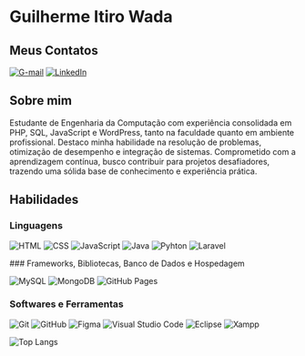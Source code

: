 # Guilherme Itiro Wada

## Meus Contatos

[![G-mail](https://img.shields.io/badge/Gmail-000?style=for-the-badge&logo=gmail&logoColor=%23EA4335&labelColor=%23ffffff&color=%238000ff)](mailto:wadas3241@gmail.com)
[![LinkedIn](https://img.shields.io/badge/LinkedIn-000?style=for-the-badge&logo=linkedin&logoColor=%230A66C2&labelColor=%23ffffff&color=%238000ff)](https://www.linkedin.com/in/guilherme-wada/)

## Sobre mim

Estudante de Engenharia da Computação com experiência consolidada em PHP, SQL, JavaScript e WordPress, tanto na faculdade quanto em ambiente profissional. Destaco minha habilidade na resolução de problemas, otimização de desempenho e integração de sistemas. Comprometido com a aprendizagem contínua, busco contribuir para projetos desafiadores, trazendo uma sólida base de conhecimento e experiência prática.

## Habilidades

### Linguagens

![HTML](https://img.shields.io/badge/HTML-000?style=for-the-badge&logo=html5&logoColor=%23E34F26&labelColor=%23ffffff&color=%238000ff)
![CSS](https://img.shields.io/badge/CSS-000?style=for-the-badge&logo=css3&logoColor=%231572B6&labelColor=%23ffffff&color=%238000ff)
![JavaScript](https://img.shields.io/badge/Javascript-000?style=for-the-badge&logo=javascript&logoColor=%23F7DF1E&labelColor=%23ffffff&color=%238000ff)
![Java](https://img.shields.io/badge/Java-000?style=for-the-badge&logo=openjdk&logoColor=%23FF0000&labelColor=%23ffffff&color=%238000ff)
![Pyhton](https://img.shields.io/badge/Pyhton-000?style=for-the-badge&logo=Pyhton&logoColor=%23F7DF1E&labelColor=%23ffffff&color=%238000ff)
![Laravel](https://img.shields.io/badge/Laravel-000?style=for-the-badge&logo=Laravel&logoColor=%23F7DF1E&labelColor=%23ffffff&color=%238000ff)

  
</div>
### Frameworks, Bibliotecas, Banco de Dados e Hospedagem

![MySQL](https://img.shields.io/badge/MySQL-000?style=for-the-badge&logo=mysql&logoColor=%234479A1&labelColor=%23ffffff&color=%238000ff)
![MongoDB](https://img.shields.io/badge/MongoDB-000?style=for-the-badge&logo=mongodb&logoColor=%2347A248&labelColor=%23ffffff&color=%238000ff)
![GitHub Pages](https://img.shields.io/badge/GitHub%20Pages-000?style=for-the-badge&logo=githubpages&logoColor=%23222222&labelColor=%23ffffff&color=%238000ff)

### Softwares e Ferramentas

![Git](https://img.shields.io/badge/Git-000?style=for-the-badge&logo=git&logoColor=%23F05032&labelColor=%23ffffff&color=%238000ff)
![GitHub](https://img.shields.io/badge/GitHub-000?style=for-the-badge&logo=github&logoColor=%23181717&labelColor=%23ffffff&color=%238000ff)
![Figma](https://img.shields.io/badge/Figma-000?style=for-the-badge&logo=figma&logoColor=%23F24E1E&labelColor=%23ffffff&color=%238000ff)
![Visual Studio Code](https://img.shields.io/badge/Visual_Studio_Code-000?style=for-the-badge&logo=visualstudiocode&logoColor=%23007ACC&labelColor=%23ffffff&color=%238000ff)
![Eclipse](https://img.shields.io/badge/Eclipse-000?style=for-the-badge&logo=Eclipse&logoColor=%23007ACC&labelColor=%23ffffff&color=%238000ff)
![Xampp](https://img.shields.io/badge/Xampp-000?style=for-the-badge&logo=Xampp&logoColor=%23007ACC&labelColor=%23ffffff&color=%238000ff)

![Top Langs](https://github-readme-stats.vercel.app/api/top-langs/?username=guiwada&layout=compact)
